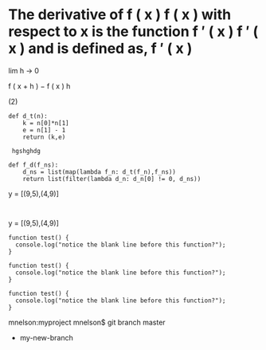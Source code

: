 
The derivative of 
f
(
x
)
f
(
x
)
 with respect to x is the function 
f
′
(
x
)
f
′
(
x
)
 and is defined as,
f
′
(
x
)
=
lim
h
→
0
 
f
(
x
+
h
)
−
f
(
x
)
h
  
(2)
 
```
def d_t(n):
    k = n[0]*n[1]
    e = n[1] - 1
    return (k,e)
```

` hgshghdg`



```
def f_d(f_ns):
    d_ns = list(map(lambda f_n: d_t(f_n),f_ns))
    return list(filter(lambda d_n: d_n[0] != 0, d_ns))
```
y = [(9,5),(4,9)]
```


```
y = [(9,5),(4,9)]

```
function test() {
  console.log("notice the blank line before this function?");
}
```




```
function test() {
  console.log("notice the blank line before this function?");
}
```


```
function test() {
  console.log("notice the blank line before this function?");
}
```
mnelson:myproject mnelson$ git branch
  master
* my-new-branch


